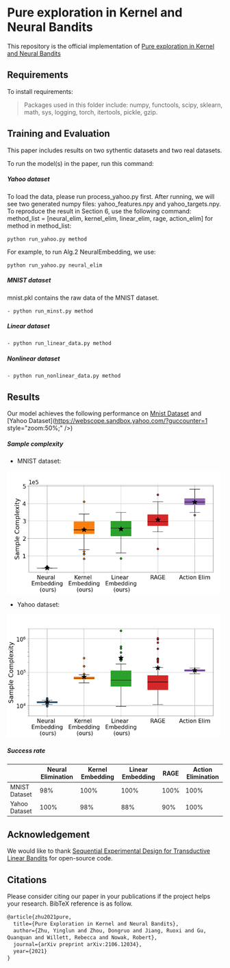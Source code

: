 # Pure exploration in Kernel and Neural Bandits

This repository is the official implementation of [Pure exploration in Kernel and Neural Bandits](https://openreview.net/pdf?id=X_jSy6seRj)

## Requirements

To install requirements:

>Packages used in this folder include: numpy, functools, scipy, sklearn, math, sys, logging, torch, itertools, pickle, gzip.

## Training and Evaluation

This paper includes results on two sythentic datasets and two real datasets.

To run the model(s) in the paper, run this command:

##### Yahoo dataset

To load the data, please run process_yahoo.py first. After running, we will see two generated numpy files: yahoo_features.npy and yahoo_targets.npy.
To reproduce the result in Section 6, use the following command:
method_list = [neural_elim, kernel_elim, linear_elim, rage, action_elim]
for method in method_list:

```train and evaluate
python run_yahoo.py method
```

For example, to run Alg.2 NeuralEmbedding, we use:

```train and evaluate
python run_yahoo.py neural_elim
```

##### MNIST dataset

mnist.pkl contains the raw data of the MNIST dataset.

```train and evaluate
- python run_minst.py method
```

##### Linear dataset

```train and evaluate
- python run_linear_data.py method
```

##### Nonlinear dataset

```train and evaluate
- python run_nonlinear_data.py method
```


## Results

Our model achieves the following performance on [Mnist Dataset](http://yann.lecun.com/exdb/mnist/) and [Yahoo Dataset](https://webscope.sandbox.yahoo.com/?guccounter=1  style="zoom:50%;" />)

##### Sample complexity
- MNIST dataset:
<img src="https://github.com/roxie62/Pure-Exploration-in-Kernel-and-Neural-Bandits/blob/master/plots/bar_plot_ready_mnist.png" alt="drawing" width="500"/>

- Yahoo dataset:
<img src="https://github.com/roxie62/Pure-Exploration-in-Kernel-and-Neural-Bandits/blob/master/plots/bar_plot_ready_yahoo.png" alt="drawing" width="500"/>

##### Success rate

|               | Neural Elimination | Kernel Embedding | Linear Embedding | RAGE | Action Elimination |
| ------------- | ------------------ | ---------------- | ---------------- | ---- | ------------------ |
| MNIST Dataset | 98%                | 100%             | 100%             | 100% | 100%               |
| Yahoo Dataset | 100%               | 98%              | 88%              | 90%  | 100%               |

## Acknowledgement

We would like to thank [Sequential Experimental Design for Transductive Linear Bandits](https://proceedings.neurips.cc/paper/2019/file/8ba6c657b03fc7c8dd4dff8e45defcd2-Paper.pdf) for open-source code.

## Citations

Please consider citing our paper in your publications if the project helps your research. BibTeX reference is as follow.
```citations
@article{zhu2021pure,
  title={Pure Exploration in Kernel and Neural Bandits},
  author={Zhu, Yinglun and Zhou, Dongruo and Jiang, Ruoxi and Gu, Quanquan and Willett, Rebecca and Nowak, Robert},
  journal={arXiv preprint arXiv:2106.12034},
  year={2021}
}
```
